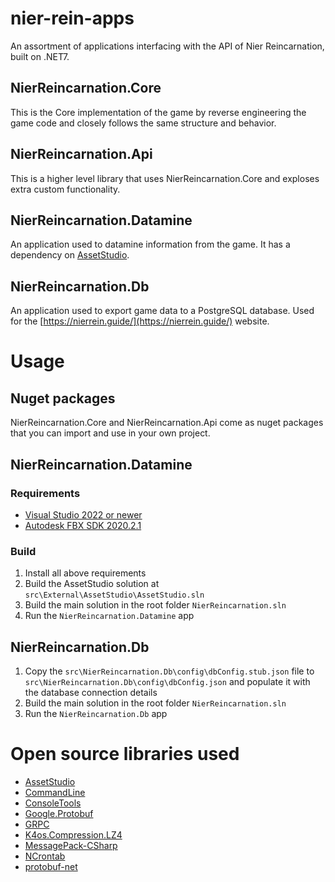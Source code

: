 # nier-rein-apps
An assortment of applications interfacing with the API of Nier Reincarnation, built on .NET7.

## NierReincarnation.Core
This is the Core implementation of the game by reverse engineering the game code and closely follows the same structure and behavior.

## NierReincarnation.Api
This is a higher level library that uses NierReincarnation.Core and exploses extra custom functionality.

## NierReincarnation.Datamine
An application used to datamine information from the game. It has a dependency on [AssetStudio](https://github.com/Perfare/AssetStudio).

## NierReincarnation.Db
An application used to export game data to a PostgreSQL database. Used for the [https://nierrein.guide/](https://nierrein.guide/) website.

# Usage

## Nuget packages
NierReincarnation.Core and NierReincarnation.Api come as nuget packages that you can import and use in your own project.

## NierReincarnation.Datamine
### Requirements
- [Visual Studio 2022 or newer](https://visualstudio.microsoft.com/downloads/)
- [Autodesk FBX SDK 2020.2.1](https://www.autodesk.com/developer-network/platform-technologies/fbx-sdk-2020-2-1)
### Build
1. Install all above requirements
1. Build the AssetStudio solution at ```src\External\AssetStudio\AssetStudio.sln```
1. Build the main solution in the root folder ```NierReincarnation.sln```
1. Run the ```NierReincarnation.Datamine``` app

## NierReincarnation.Db
1. Copy the ```src\NierReincarnation.Db\config\dbConfig.stub.json``` file to ```src\NierReincarnation.Db\config\dbConfig.json``` and populate it with the database connection details
1. Build the main solution in the root folder ```NierReincarnation.sln```
1. Run the ```NierReincarnation.Db``` app

# Open source libraries used
- [AssetStudio](https://github.com/Perfare/AssetStudio)
- [CommandLine](https://github.com/commandlineparser/commandline)
- [ConsoleTools](https://github.com/lastunicorn/ConsoleTools)
- [Google.Protobuf](https://github.com/protocolbuffers/protobuf)
- [GRPC](https://github.com/grpc/grpc)
- [K4os.Compression.LZ4](https://github.com/MiloszKrajewski/K4os.Compression.LZ4)
- [MessagePack-CSharp](https://github.com/MessagePack-CSharp/MessagePack-CSharp)
- [NCrontab](https://github.com/atifaziz/NCrontab)
- [protobuf-net](https://github.com/protobuf-net/protobuf-net)